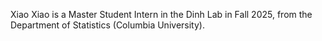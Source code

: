 Xiao Xiao is a Master Student Intern in the Dinh Lab in Fall 2025, from the Department of Statistics (Columbia University).
